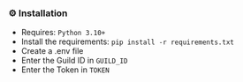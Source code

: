 ### ⚙️ Installation

- Requires: `Python 3.10+`
- Install the requirements: `pip install -r requirements.txt`
- Create a .env file
- Enter the Guild ID in `GUILD_ID`
- Enter the Token in `TOKEN`
